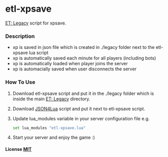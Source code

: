 # etl-xpsave

[ET: Legacy](https://github.com/etlegacy/etlegacy) script for xpsave.

### Description

- xp is saved in json file which is created in ./legacy folder next to the etl-xpsave lua script
- xp is automatically saved each minute for all players (including bots)
- xp is automatically loaded when player joins the server
- xp is automacially saved when user disconnects the server

### How To Use

1. Download etl-xpsave script and put it in the ./legacy folder which is inside the main [ET: Legacy](https://github.com/etlegacy/etlegacy) directory.
2. Download [JSON4Lua](http://json.luaforge.net/) script and put it next to etl-xpsave script.
3. Update lua_modules variable in your server configuration file e.g.

    ```bash
    set lua_modules "etl-xpsave.lua"
    ```

4. Start your server and enjoy the game :)

#### License [MIT](LICENSE.md)
